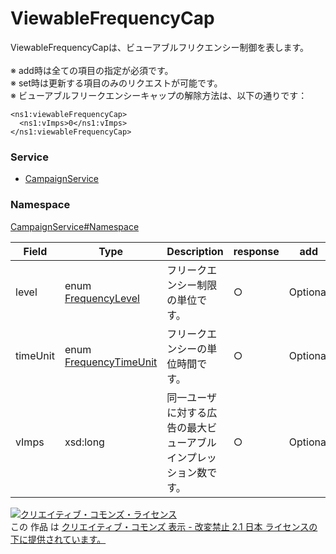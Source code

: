 

# ViewableFrequencyCap

ViewableFrequencyCapは、ビューアブルフリクエンシー制御を表します。<br>
<br>
※ add時は全ての項目の指定が必須です。<br>
※ set時は更新する項目のみのリクエストが可能です。<br>
※ ビューアブルフリークエンシーキャップの解除方法は、以下の通りです：<br>
```<br>
<ns1:viewableFrequencyCap>
  <ns1:vImps>0</ns1:vImps>
</ns1:viewableFrequencyCap>
```
        

### Service

+ [CampaignService](../../services/CampaignService.md)

### Namespace

[CampaignService#Namespace](../../services/CampaignService.md#namespace)

| Field | Type | Description | response | add | set | remove |
| ----- | ---- | ----------- | -------- | --------- | --------- | --------- |
| level | enum [FrequencyLevel](./FrequencyLevel.md) | フリークエンシー制限の単位です。 | ○ | Optional | Optional | - | |
| timeUnit | enum [FrequencyTimeUnit](./FrequencyTimeUnit.md) | フリークエンシーの単位時間です。 | ○ | Optional | Optional | - | |
| vImps | xsd:long | 同一ユーザに対する広告の最大ビューアブルインプレッション数です。 | ○ | Optional | Optional | - | |

<a rel="license" href="http://creativecommons.org/licenses/by-nd/2.1/jp/"><img alt="クリエイティブ・コモンズ・ライセンス" style="border-width:0" src="https://i.creativecommons.org/l/by-nd/2.1/jp/88x31.png" /></a><br />この 作品 は <a rel="license" href="http://creativecommons.org/licenses/by-nd/2.1/jp/">クリエイティブ・コモンズ 表示 - 改変禁止 2.1 日本 ライセンスの下に提供されています。</a>
